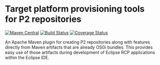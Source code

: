 # Target platform provisioning tools for P2 repositories

[![Maven Central](https://maven-badges.herokuapp.com/maven-central/com.github.pms1.tppt/tppt-maven-plugin/badge.svg)](https://maven-badges.herokuapp.com/maven-central/com.github.pms1.tppt/tppt-maven-plugin)
[![Build Status](https://travis-ci.org/pms1/tppt.svg?branch=master)](https://travis-ci.org/pms1/tppt)
[![Coverage Status](https://coveralls.io/repos/github/pms1/tppt/badge.svg?branch=)](https://coveralls.io/github/pms1/tppt?branch=)

An Apache Maven plugin for creating P2 repositories along with features directly from Maven artifacts that are already OSGi bundles. This
provides easy use of those artifacts during development of Eclipse RCP applications within the Eclipse IDE.

 
